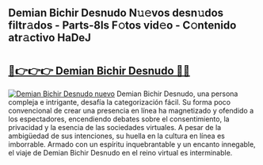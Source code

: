 ## Demian Bichir Desnudo N𝚞𝚎vos desn𝚞dos filtr𝚊dos - Parts-8Is F𝚘tos vid𝚎o - C𝚘ntenido atr𝚊ctivo HaDeJ

# <h2><a href="http://mb5jaq.tromn.icu/?c=Demian+Bichir+Desnudo">🔗👉👉👉 Demian Bichir Desnudo 🔗🔗</a></h2>

[![Demian Bichir Desnudo nuevo](https://i.imgur.com/pEAQMta.gif)](http://mb5jaq.tromn.icu/?c=Demian+Bichir+Desnudo)
Demian Bichir Desnudo, una persona compleja e intrigante, desafía la categorización fácil. Su forma poco convencional de crear una presencia en línea ha magnetizado y ofendido a los espectadores, encendiendo debates sobre el consentimiento, la privacidad y la esencia de las sociedades virtuales. A pesar de la ambigüedad de sus intenciones, su huella en la cultura en línea es imborrable. Armado con un espíritu inquebrantable y un encanto innegable, el viaje de Demian Bichir Desnudo en el reino virtual es interminable.
